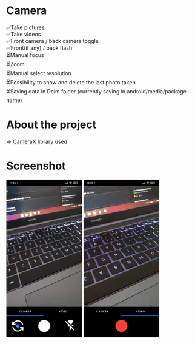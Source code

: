 # Camera

✅Take pictures<br/>
✅Take videos<br/>
✅Front camera / back camera toggle<br/>
✅Front(if any) / back flash<br/>
⏳Manual focus<br/>
⏳Zoom<br/>
⏳Manual select resolution<br/>
⏳Possibility to show and delete the last photo taken<br/>
⏳Saving data in Dcim folder (currently saving in android/media/package-name)<br/>

# About the project
=> [CameraX](https://developer.android.com/training/camerax) library used

# Screenshot
<img src="https://github.com/onermorkoc/Camera/blob/main/images/images%20(1).jpg" width="200"> <img src="https://github.com/onermorkoc/Camera/blob/main/images/images%20(2).jpg" width="200">
